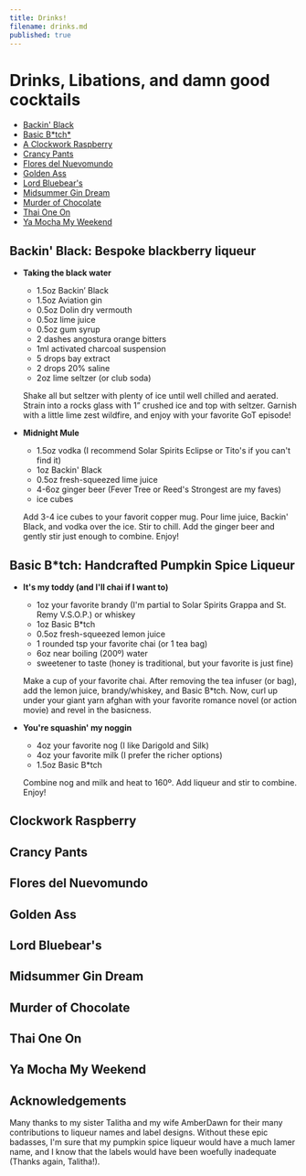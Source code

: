 ```yaml
---
title: Drinks!
filename: drinks.md
published: true
---
```


# Drinks, Libations, and damn good cocktails

- [Backin' Black](#backin-black)
- [Basic B\*tch](#basic-btch)[\*](#acknowledgements)
- [A Clockwork Raspberry](#a-clockwork-raspberry)
- [Crancy Pants](#crancy-pants)
- [Flores del Nuevomundo](#flores-del-nuevomundo)
- [Golden Ass](#golden-ass)
- [Lord Bluebear's](#lord-bluebears)
- [Midsummer Gin Dream](#middsummer-gin-dream)
- [Murder of Chocolate](#murder-of-chocolate)
- [Thai One On](#thai-one-on)
- [Ya Mocha My Weekend](#ya-mocha-my-weekend)

## Backin' Black: Bespoke blackberry liqueur

- **Taking the black water**

  - 1.5oz Backin’ Black
  - 1.5oz Aviation gin
  - 0.5oz Dolin dry vermouth 
  - 0.5oz lime juice
  - 0.5oz gum syrup
  - 2 dashes angostura orange bitters
  - 1ml activated charcoal suspension
  - 5 drops bay extract
  - 2 drops 20% saline
  - 2oz lime seltzer (or club soda)
  
  Shake all but seltzer with plenty of ice until well chilled and aerated. Strain into a rocks glass with 1” crushed ice and top with seltzer. Garnish with a little lime zest wildfire, and enjoy with your favorite GoT episode!

- **Midnight Mule**
  
  - 1.5oz vodka (I recommend Solar Spirits Eclipse or Tito's if you can't find it)
  - 1oz Backin' Black
  - 0.5oz fresh-squeezed lime juice
  - 4-6oz ginger beer (Fever Tree or Reed's Strongest are my faves)
  - ice cubes
  
  Add 3-4 ice cubes to your favorit copper mug. Pour lime juice, Backin' Black, and vodka over the ice. Stir to chill. Add the ginger beer and gently stir just enough to combine. Enjoy!
  
## Basic B\*tch: Handcrafted Pumpkin Spice Liqueur

- **It's my toddy (and I'll chai if I want to)**
  - 1oz your favorite brandy (I'm partial to Solar Spirits Grappa and St. Remy V.S.O.P.) or whiskey
  - 1oz Basic B\*tch 
  - 0.5oz fresh-squeezed lemon juice
  - 1 rounded tsp your favorite chai (or 1 tea bag)
  - 6oz near boiling (200º) water
  - sweetener to taste (honey is traditional, but your favorite is just fine)
  
  Make a cup of your favorite chai. After removing the tea infuser (or bag), add the lemon juice, brandy/whiskey, and Basic B\*tch. Now, curl up under your giant yarn afghan with your favorite romance novel (or action movie) and revel in the basicness.
  
- **You're squashin' my noggin**
  - 4oz your favorite nog (I like Darigold and Silk)
  - 4oz your favorite milk (I prefer the richer options)
  - 1.5oz Basic B\*tch
  
  Combine nog and milk and heat to 160º. Add liqueur and stir to combine. Enjoy!

## Clockwork Raspberry
## Crancy Pants
## Flores del Nuevomundo
## Golden Ass
## Lord Bluebear's
## Midsummer Gin Dream
## Murder of Chocolate
## Thai One On
## Ya Mocha My Weekend

## Acknowledgements

Many thanks to my sister Talitha and my wife AmberDawn for their many contributions to liqueur names and label designs. Without these epic badasses, I'm sure that my pumpkin spice liqueur would have a much lamer name, and I know that the labels would have been woefully inadequate (Thanks again, Talitha!).
